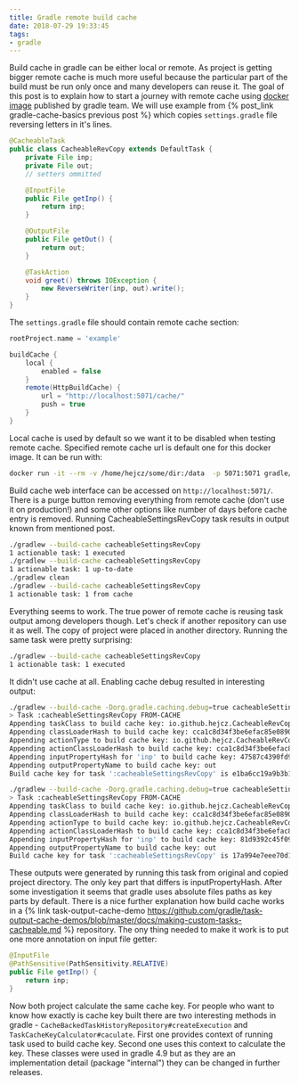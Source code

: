 ```yaml
---
title: Gradle remote build cache
date: 2018-07-29 19:33:45
tags:
- gradle
---
```

Build cache in gradle can be either local or remote. As project is getting bigger remote cache is much more useful because the particular part of the build must be run only once and many developers can reuse it. The goal of this post is to explain how to start a journey with remote cache using [docker image](https://hub.docker.com/r/gradle/build-cache-node/) published by gradle team. We will use example from {% post_link gradle-cache-basics previous post  %} which copies `settings.gradle` file reversing letters in it's lines.

```java
@CacheableTask
public class CacheableRevCopy extends DefaultTask {
    private File inp;
    private File out;
    // setters ommitted

    @InputFile 
    public File getInp() {
        return inp;
    }

    @OutputFile 
    public File getOut() {
        return out;
    }

    @TaskAction 
    void greet() throws IOException {
        new ReverseWriter(inp, out).write();
    }
}
```

The `settings.gradle` file should contain remote cache section:

```groovy
rootProject.name = 'example'

buildCache {
    local {
        enabled = false
    }
    remote(HttpBuildCache) {
        url = "http://localhost:5071/cache/"
        push = true
    }
}
```
Local cache is used by default so we want it to be disabled when testing remote cache. Specified remote cache url is default one for this docker image. It can be run with:

```bash
docker run -it --rm -v /home/hejcz/some/dir:/data  -p 5071:5071 gradle/build-cache-node
```

Build cache web interface can be accessed on `http://localhost:5071/`. There is a purge button removing everything from remote cache (don't use it on production!) and some other options like number of days before cache entry is removed. Running CacheableSettingsRevCopy task results in output known from mentioned post.

```bash 
./gradlew --build-cache cacheableSettingsRevCopy
1 actionable task: 1 executed
./gradlew --build-cache cacheableSettingsRevCopy
1 actionable task: 1 up-to-date
./gradlew clean
./gradlew --build-cache cacheableSettingsRevCopy
1 actionable task: 1 from cache
```

Everything seems to work. The true power of remote cache is reusing task output among developers though. Let's check if another repository can use it as well. The copy of project were placed in another directory. Running the same task were pretty surprising:

```bash
./gradlew --build-cache cacheableSettingsRevCopy
1 actionable task: 1 executed
```

It didn't use cache at all. Enabling cache debug resulted in interesting output:

```bash
./gradlew --build-cache -Dorg.gradle.caching.debug=true cacheableSettingsRevCopy
> Task :cacheableSettingsRevCopy FROM-CACHE
Appending taskClass to build cache key: io.github.hejcz.CacheableRevCopy_Decorated
Appending classLoaderHash to build cache key: cca1c8d34f3be6efac85e0890c2eab1a
Appending actionType to build cache key: io.github.hejcz.CacheableRevCopy_Decorated
Appending actionClassLoaderHash to build cache key: cca1c8d34f3be6efac85e0890c2eab1a
Appending inputPropertyHash for 'inp' to build cache key: 47587c4390fd94e1d1ebbea66adfc2ae
Appending outputPropertyName to build cache key: out
Build cache key for task ':cacheableSettingsRevCopy' is e1ba6cc19a9b3b1081008a875e0cec5e
```

```bash
./gradlew --build-cache -Dorg.gradle.caching.debug=true cacheableSettingsRevCopy
> Task :cacheableSettingsRevCopy FROM-CACHE
Appending taskClass to build cache key: io.github.hejcz.CacheableRevCopy_Decorated
Appending classLoaderHash to build cache key: cca1c8d34f3be6efac85e0890c2eab1a
Appending actionType to build cache key: io.github.hejcz.CacheableRevCopy_Decorated
Appending actionClassLoaderHash to build cache key: cca1c8d34f3be6efac85e0890c2eab1a
Appending inputPropertyHash for 'inp' to build cache key: 81d9392c45f098344540c509db509c10
Appending outputPropertyName to build cache key: out
Build cache key for task ':cacheableSettingsRevCopy' is 17a994e7eee70d151172a540d47fa5c4
```

These outputs were generated by running this task from original and copied project directory. The only key part that differs is inputPropertyHash. After some investigation it seems that gradle uses absolute files paths as key parts by default. There is a nice further explanation how build cache works in a {% link task-output-cache-demo https://github.com/gradle/task-output-cache-demos/blob/master/docs/making-custom-tasks-cacheable.md %} repository. The ony thing needed to make it work is to put one more annotation on input file getter:

```java
@InputFile
@PathSensitive(PathSensitivity.RELATIVE)
public File getInp() {
    return inp;
}
```

Now both project calculate the same cache key. For people who want to know how exactly is cache key built there are two interesting methods in gradle - `CacheBackedTaskHistoryRepository#createExecution` and `TaskCacheKeyCalculator#caculate`. First one provides context of running task used to build cache key. Second one uses this context to calculate the key. These classes were used in gradle 4.9 but as they are an implementation detail (package "internal") they can be changed in further releases.
